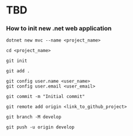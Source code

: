 # TBD

### How to init new .net web application
```shell
dotnet new mvc --name <project_name>

cd <project_name>

git init

git add .

git config user.name <user_name>
git config user.email <user_email>

git commit -m "Initial commit"

git remote add origin <link_to_github_project>

git branch -M develop

git push -u origin develop
```